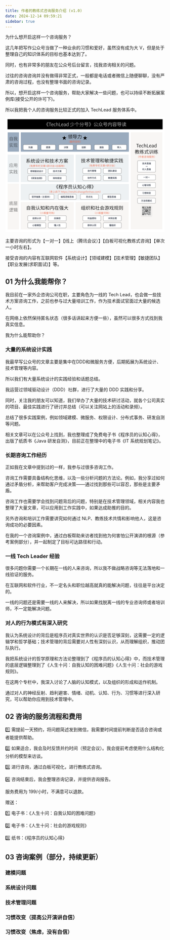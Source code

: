 ```yaml
---
title: 作者的教练式咨询服务介绍 (v1.0)
date: 2024-12-14 09:59:21
sidebar: true
---
```


为什么想开启这样一个咨询服务？

这几年把写作公众号当做了一种业余的习惯和爱好，虽然没有成为大 V，但是处于整理自己的知识体系的目标也基本达到了。

同时，也有非常多的朋友在公众号后台留言，找我咨询相关的问题。

过往的咨询咨询并没有做得非常正式，一般都是电话或者微信上随便聊聊，没有严肃的咨询过程，也没有整理书面的咨询记录。

所以，想开启这样一个咨询服务，帮助大家解决一些问题，也可以持续不断拓展案例库(接受公开的许可下)。

所以我把我个人的咨询服务比较正式的加入 TechLead 服务体系中。

![知识体系](./consultant/tech-lead-system.png)

主要咨询的形式为【一对一】【线上（腾讯会议）】【白板可视化教练式咨询】【单次一小时左右】。

接受咨询的内容有互联网软件【系统设计】【领域建模】【技术管理】【敏捷团队】【职业发展(求职面试)】等。

## 01 为什么我能帮你？

我目前在一家外企咨询公司在职，主要角色为一线的 Tech Lead，也会做一些技术方案咨询工作，之前也参与过大量培训工作，作为技术面试官面过大量的候选人。

在网络上依然保持匿名状态（很多话讲起来方便一些），虽然可以很多方式找到我真实信息。

我为什么能帮助你？

### 大量的系统设计实践

我最早写公众号的文章主要是集中在DDD和微服务方便，后期拓展为系统设计、技术管理等内容。

所以我们有大量系统设计的实践经验和话题总结。

我运营过领域驱动设计（DDD）社群，进行了大量的 DDD 实践和分享。

同时，关注我的朋友可以知道，我们举办了大量的技术研讨活动，就各个公司真实的项目、最佳实践进行了研讨并总结（可以关注网站上的活动和录频）。

总结了很多实践案例，例如领域建模、微服务、权限设计、分布式事务、研发自测等问题。

相关文章可以在公众号上找到，我也整理成了免费电子书《程序员的认知心得》，出版了纸质书《Java 研发自测》，目前正在整理中的电子书《IT 系统规划笔记》。

### 长期咨询工作经历

正如我在文章中提到过的一样，我参与过很多咨询工作。

咨询工作需要具备结构化思维，以及一些分析问题的方法论。例如，我分享过如何通过矛盾分析，来帮助客户完成决策——通过找到那些可以容忍，那些是主要矛盾。

咨询工作也需要学会找到问题背后的问题，特别是在技术管理领域，相关内容我也整理了大量文章，可以应用到工作实践中，如果达成助推的目的。

另外咨询和培训工作需要讲究如何通过 NLP、教练技术共情和影响他人，这是咨询成功的必要因素。

在我的一个咨询案例中，通过白板帮助来访者找到他为何害怕公开演讲的根源（参考案例部分），并一起制定了目标可达路径和行动。

### 一线 Tech Leader 经验

很多问题你需要一个长期在一线的人来咨询，所以我不做战略咨询等无法落地和一线验证的服务。

在互联网和软件行业，不一定名头和职位越高就真的能解决问题，往往是平台决定的。

一线的问题还是需要一线的人来解决，所以如果找脱离一线的专业咨询师或者培训师，不一定能解决问题。

### 对人的行为模式有深入研究

我认为系统设计的背后是程序员对真实世界的认识是否足够深刻，这需要一定的逻辑学和哲学基础；技术管理的背后需要对人性有深刻认识，从而理解组织，推动团队执行。

我把系统设计的哲学原理和方法论整理到了《程序员的认知心得》中，而技术管理的底层逻辑整理到了《人生十问：自我认知的困难问题》《人生十问：社会的游戏规则》。

在这两个专栏中，我深入讨论了人脑的认知模式，以及组织的形成和运作机制。

通过对人的神经反射、趋利避害、情绪、动机、认知、行为、习惯等进行深入研究，可以帮助你应用到技术管理中。

## 02 咨询的服务流程和费用


1️⃣ 需提前一天预约，将问题简述发到微信，我需要时间提前判断是否适合咨询或者能提供帮助。

2️⃣ 如果适合，我会及时反馈并约时间（预定会议）。我会提前考虑使用什么结构化分析的模型来访谈。

3️⃣ 进行咨询，通过白板可视化，进行教练式咨询。

4️⃣ 咨询结束后，我会整理咨询记录，并提供咨询报告。

服务费用为 199/小时，不满意可以退款。

赠送：

1️⃣ 电子书：《人生十问：自我认知的困难问题》

2️⃣ 电子书：《人生十问：社会的游戏规则》

3️⃣ 纸书：《程序员的认知心得》

## 03 咨询案例（部分，持续更新）

### 建模问题

### 系统设计问题

### 技术管理问题

### 习惯改变（提高公开演讲自信）

### 习惯改变（焦虑，没有自信）